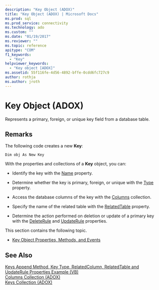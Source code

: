 ```yaml
---
description: "Key Object (ADOX)"
title: "Key Object (ADOX) | Microsoft Docs"
ms.prod: sql
ms.prod_service: connectivity
ms.technology: ado
ms.custom: ""
ms.date: "01/19/2017"
ms.reviewer: ""
ms.topic: reference
apitype: "COM"
f1_keywords: 
  - "Key"
helpviewer_keywords: 
  - "Key object [ADOX]"
ms.assetid: 55f116fe-4d56-4892-bffe-0cdd6fc727c9
author: rothja
ms.author: jroth
---
```

# Key Object (ADOX)
Represents a primary, foreign, or unique key field from a database table.  
  
## Remarks  
 The following code creates a new **Key**:  
  
```  
Dim obj As New Key  
```  
  
 With the properties and collections of a **Key** object, you can:  
  
-   Identify the key with the [Name](./name-property-adox.md) property.  
  
-   Determine whether the key is primary, foreign, or unique with the [Type](./type-property-key-adox.md) property.  
  
-   Access the database columns of the key with the [Columns](./columns-collection-adox.md) collection.  
  
-   Specify the name of the related table with the [RelatedTable](./relatedtable-property-adox.md) property.  
  
-   Determine the action performed on deletion or update of a primary key with the [DeleteRule](./deleterule-property-adox.md) and [UpdateRule](./updaterule-property-adox.md) properties.  
  
 This section contains the following topic.  
  
-   [Key Object Properties, Methods, and Events](./key-object-properties-methods-and-events.md)  
  
## See Also  
 [Keys Append Method, Key Type, RelatedColumn, RelatedTable and UpdateRule Properties Example (VB)](./keys-append-method-key-type-relatedcolumn-relatedtable-example-vb.md)   
 [Columns Collection (ADOX)](./columns-collection-adox.md)   
 [Keys Collection (ADOX)](./keys-collection-adox.md)